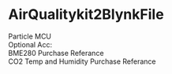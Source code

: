 # AirQualitykit2BlynkFile  
Particle MCU  
Optional Acc:  
BME280 Purchase Referance  
CO2 Temp and Humidity Purchase Referance

